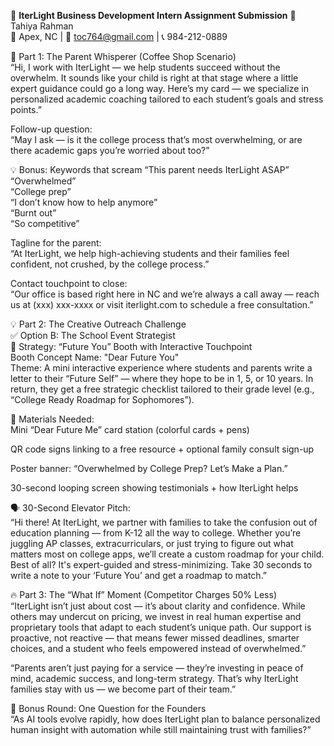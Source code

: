 

🌟 **IterLight Business Development Intern Assignment Submission** 🌟<br>
Tahiya Rahman<br>
📍 Apex, NC | 📧 toc764@gmail.com | 📞 984-212-0889

🎯 Part 1: The Parent Whisperer (Coffee Shop Scenario)<br>
“Hi, I work with IterLight — we help students succeed without the overwhelm. It sounds like your child is right at that stage where a little expert guidance could go a long way. Here’s my card — we specialize in personalized academic coaching tailored to each student’s goals and stress points.”

Follow-up question:<br>
“May I ask — is it the college process that’s most overwhelming, or are there academic gaps you’re worried about too?”

💡 Bonus: Keywords that scream “This parent needs IterLight ASAP”<br>
“Overwhelmed”<br>
“College prep”<br>
“I don’t know how to help anymore”<br>
“Burnt out”<br>
“So competitive”<br>

Tagline for the parent:<br>
“At IterLight, we help high-achieving students and their families feel confident, not crushed, by the college process.”<br>

Contact touchpoint to close:<br>
“Our office is based right here in NC and we’re always a call away — reach us at (xxx) xxx-xxxx or visit iterlight.com to schedule a free consultation.”<br>

💡 Part 2: The Creative Outreach Challenge<br>
✅ Option B: The School Event Strategist<br>
🎯 Strategy: “Future You” Booth with Interactive Touchpoint<br>
Booth Concept Name: "Dear Future You"<br>
Theme: A mini interactive experience where students and parents write a letter to their “Future Self” — where they hope to be in 1, 5, or 10 years. In return, they get a free strategic checklist tailored to their grade level (e.g., “College Ready Roadmap for Sophomores”).

🎨 Materials Needed:<br>
Mini “Dear Future Me” card station (colorful cards + pens)<br>

QR code signs linking to a free resource + optional family consult sign-up<br>

Poster banner: “Overwhelmed by College Prep? Let’s Make a Plan.”<br>

30-second looping screen showing testimonials + how IterLight helps<br>

🗣️ 30-Second Elevator Pitch:<br>
“Hi there! At IterLight, we partner with families to take the confusion out of education planning — from K-12 all the way to college. Whether you’re juggling AP classes, extracurriculars, or just trying to figure out what matters most on college apps, we’ll create a custom roadmap for your child. Best of all? It's expert-guided and stress-minimizing. Take 30 seconds to write a note to your ‘Future You’ and get a roadmap to match.”

🔥 Part 3: The “What If” Moment (Competitor Charges 50% Less)<br>
“IterLight isn’t just about cost — it’s about clarity and confidence. While others may undercut on pricing, we invest in real human expertise and proprietary tools that adapt to each student’s unique path. Our support is proactive, not reactive — that means fewer missed deadlines, smarter choices, and a student who feels empowered instead of overwhelmed.”

“Parents aren’t just paying for a service — they’re investing in peace of mind, academic success, and long-term strategy. That’s why IterLight families stay with us — we become part of their team.”

🎁 Bonus Round: One Question for the Founders<br>
“As AI tools evolve rapidly, how does IterLight plan to balance personalized human insight with automation while still maintaining trust with families?”<br>

